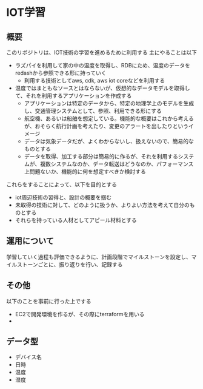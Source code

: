 

# IOT学習

## 概要
このリポジトリは、IOT技術の学習を進めるために利用する
主にやることは以下
- ラズパイを利用して家の中の温度を取得し、RDBにため、温度のデータをredashから参照できる形に持っていく
  - 利用する技術としてaws, cdk, aws iot coreなどを利用する
- 温度ではまともなソースとはならないが、仮想的なデータモデルを取得して、それを利用するアプリケーションを作成する
  - アプリケーションは特定のデータから、特定の地理学上のモデルを生成し、交通管理システムとして、参照、利用できる形にする
  - 航空機、あるいは船舶を想定している。機能的な概要はこれから考えるが、おそらく航行計画を考えたり、変更のアラートを出したりというイメージ
  - データは気象データだが、よくわからないし、扱えないので、簡易的なものとする
  - データを取得、加工する部分は簡易的に作るが、それを利用するシステムが、複数システムなのか、データ転送はどうなのか、パフォーマンス上問題ないか、機能的に何を想定すべきか検討する

これらをすることによって、以下を目的とする
- iot周辺技術の習得と、設計の概要を掴む
- 未取得の技術に対して、どのように扱うか、よりよい方法を考えて自分のものとする
- それらを持っている人材としてアピール材料とする

##  運用について
学習していく過程も評価できるように、計画段階でマイルストーンを設定し、マイルストーンごとに、振り返りを行い、記録する

## その他
以下のことを事前に行った上でする
- EC2で開発環境を作るが、その際にterraformを用いる
- 

## データ型
- デバイス名
- 日時
- 温度
- 湿度
